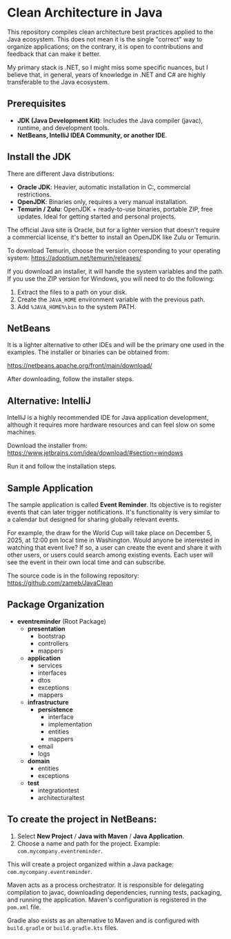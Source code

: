 # Clean Architecture in Java
This repository compiles clean architecture best practices applied to the Java ecosystem. 
This does not mean it is the single "correct" way to organize applications; on the contrary, it is open to contributions and feedback that can make it better. 

My primary stack is .NET, so I might miss some specific nuances, but I believe that, in general, years of knowledge in .NET and C# are highly transferable to the Java ecosystem.

## Prerequisites
- **JDK (Java Development Kit)**: Includes the Java compiler (javac), runtime, and development tools.
- **NetBeans, IntelliJ IDEA Community, or another IDE**.

## Install the JDK
There are different Java distributions:
- **Oracle JDK**: Heavier, automatic installation in C:\, commercial restrictions.
- **OpenJDK**: Binaries only, requires a very manual installation.
- **Temurin / Zulu**: OpenJDK + ready-to-use binaries, portable ZIP, free updates. Ideal for getting started and personal projects.

The official Java site is Oracle, but for a lighter version that doesn't require a commercial license, it's better to install an OpenJDK like Zulu or Temurin.

To download Temurin, choose the version corresponding to your operating system:
https://adoptium.net/temurin/releases/

If you download an installer, it will handle the system variables and the path. If you use the ZIP version for Windows, you will need to do the following:

1. Extract the files to a path on your disk.
2. Create the `JAVA_HOME` environment variable with the previous path.
3. Add `%JAVA_HOME%\bin` to the system PATH.

## NetBeans
It is a lighter alternative to other IDEs and will be the primary one used in the examples.
The installer or binaries can be obtained from:

https://netbeans.apache.org/front/main/download/

After downloading, follow the installer steps.

## Alternative: IntelliJ
IntelliJ is a highly recommended IDE for Java application development, although it requires more hardware resources and can feel slow on some machines.

Download the installer from:
https://www.jetbrains.com/idea/download/#section=windows

Run it and follow the installation steps.

## Sample Application
The sample application is called **Event Reminder**. Its objective is to register events that can later trigger notifications. It's functionality is very similar to a calendar but designed for sharing globally relevant events.

For example, the draw for the World Cup will take place on December 5, 2025, at 12:00 pm local time in Washington. Would anyone be interested in watching that event live? If so, a user can create the event and share it with other users, or users could search among existing events. Each user will see the event in their own local time and can subscribe.

The source code is in the following repository:
https://github.com/zameb/JavaClean

## Package Organization
*   **eventreminder** (Root Package)
    *   **presentation**
        *   bootstrap
        *   controllers
        *   mappers
    *   **application**
        *   services
        *   interfaces
        *   dtos
        *   exceptions
        *   mappers
    *   **infrastructure**
        *   **persistence**
            *   interface
            *   implementation
            *   entities
            *   mappers
        *   email
        *   logs
    *   **domain**
        *   entities
        *   exceptions
    *   **test**
        *   integrationtest
        *   architecturaltest

## To create the project in NetBeans:
1. Select **New Project** / **Java with Maven** / **Java Application**.
2. Choose a name and path for the project. Example: `com.mycompany.eventreminder`.

This will create a project organized within a Java package: `com.mycompany.eventreminder`.

Maven acts as a process orchestrator. It is responsible for delegating compilation to javac, downloading dependencies, running tests, packaging, and running the application. Maven's configuration is registered in the `pom.xml` file.

Gradle also exists as an alternative to Maven and is configured with `build.gradle` or `build.gradle.kts` files.
